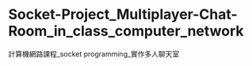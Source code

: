 # Socket-Project_Multiplayer-Chat-Room_in_class_computer_network
計算機網路課程_socket programming_實作多人聊天室
